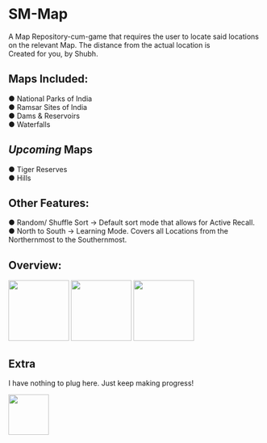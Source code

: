 # SM-Map
A Map Repository-cum-game that requires the user to locate said locations on the relevant Map. The distance from the actual location is    
Created for you, by Shubh.  

## Maps Included:
● National Parks of India  
● Ramsar Sites of India    
● Dams & Reservoirs  
● Waterfalls  

## <i>Upcoming</i> Maps
● Tiger Reserves  
● Hills  

## Other Features:
● Random/ Shuffle Sort → Default sort mode that allows for Active Recall.  
● North to South → Learning Mode. Covers all Locations from the Northernmost to the Southernmost.

## Overview:
<img src="https://github.com/user-attachments/assets/500d43e1-2004-4ee8-b2d6-43a6a6a12465" height="120" />
<img src="https://github.com/user-attachments/assets/2a3eaa61-1e64-41ab-8b77-be4b8cb32a40" height="120" />
<img src="https://github.com/user-attachments/assets/83fab70e-0843-4083-a98d-41426853ccd9" height="120" />
<!--<img src="https://github.com/user-attachments/assets/36e4c5b6-bc1e-4958-bf69-e566b5d30899" height="120" />
<img src="https://github.com/user-attachments/assets/58f26293-5a5a-4c7c-8f31-7c3ea59d79f7" height="120" />
-->

## Extra
I have nothing to plug here. Just keep making progress!  

<img src="https://github.com/user-attachments/assets/d19c0b80-c5b3-4180-bdca-cb645edcd1ad" height="80" />
